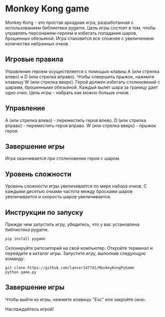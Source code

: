 # Monkey Kong game
Monkey Kong - это простая аркадная игра, разработанная с использованием библиотеки pygame. Цель игры состоит в том, чтобы управлять персонажем-героем и избегать попадания шаров, брошенных обезьяной. Игра становится все сложнее с увеличением количества набранных очков.

## Игровые правила
Управление героем осуществляется с помощью клавиш A (или стрелка влево) и D (или стрелка вправо).
Чтобы совершить прыжок, нажмите клавишу W (или стрелка вверх).
Герой должен избегать столкновений с шарами, брошенными обезьяной.
Каждый вылет шара за границу дает одно очко.
Цель игры - набрать как можно больше очков.
## Управление
A (или стрелка влево) - переместить героя влево.
D (или стрелка вправо) - переместить героя вправо.
W (или стрелка вверх) - прыжок героя.
## Завершение игры
Игра оканчивается при столкновении героя с шаром.
## Уровень сложности
Уровень сложности игры увеличивается по мере набора очков. С каждыми десятью очками частота между бросками шаров увеличивается и скорость шаров увеличивается.

## Инструкции по запуску
Прежде чем запустить игру, убедитесь, что у вас установлена библиотека pygame.
```
pip install pygame
```

Склонируйте репозиторий на свой компьютер.
Откройте терминал и перейдите в каталог игры.
Запустите игру, выполнив следующую команду:
```
git clone https://github.com/lancer147741/MonkeyKongPyGame
python game.py
```
## Завершение игры
Чтобы выйти из игры, нажмите клавишу "Esc" или закройте окно.

Наслаждайтесь игрой!
